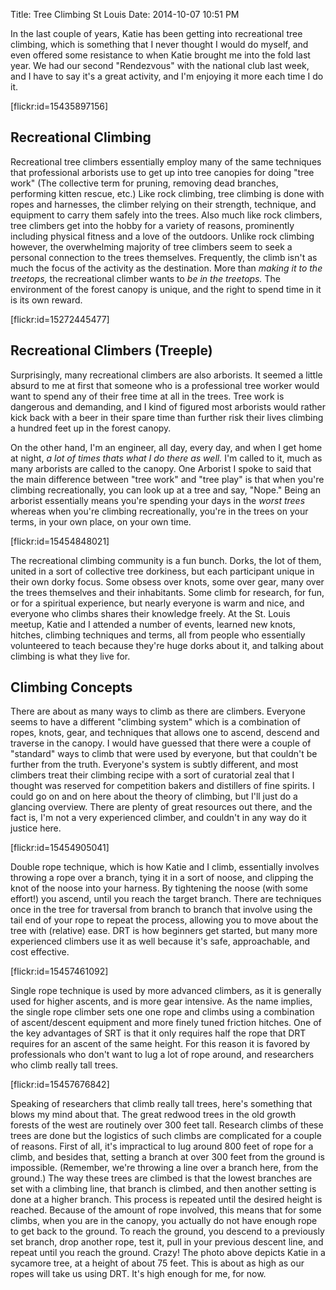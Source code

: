 Title: Tree Climbing St Louis
Date: 2014-10-07 10:51 PM

In the last couple of years, Katie has been getting into recreational tree climbing, which is something that I never thought I would do myself, and even offered some resistance to when Katie brought me into the fold last year.  We had our second "Rendezvous" with the national club last week, and I have to say it's a great activity, and I'm enjoying it more each time I do it.

[flickr:id=15435897156]

Recreational Climbing
---------------------
Recreational tree climbers essentially employ many of the same techniques that professional arborists use to get up into tree canopies for doing "tree work" (The collective term for pruning, removing dead branches, performing kitten rescue, etc.)  Like rock climbing, tree climbing is done with ropes and harnesses, the climber relying on their strength, technique, and equipment to carry them safely into the trees.  Also much like rock climbers, tree climbers get into the hobby for a variety of reasons, prominently including physical fitness and a love of the outdoors.  Unlike rock climbing however, the overwhelming majority of tree climbers seem to seek a personal connection to the trees themselves.  Frequently, the climb isn't as much the focus of the activity as the destination.  More than *making it to the treetops,* the recreational climber wants to *be in the treetops.* The environment of the forest canopy is unique, and the right to spend time in it is its own reward.

[flickr:id=15272445477]

Recreational Climbers (Treeple)
-------------------------------
Surprisingly, many recreational climbers are also arborists.  It seemed a little absurd to me at first that someone who is a professional tree worker would want to spend any of their free time at all in the trees.  Tree work is dangerous and demanding, and I kind of figured most arborists would rather kick back with a beer in their spare time than further risk their lives climbing a hundred feet up in the forest canopy.

On the other hand, I'm an engineer, all day, every day, and when I get home at night, *a lot of times thats what I do there as well.*  I'm called to it, much as many arborists are called to the canopy.  One Arborist I spoke to said that the main difference between "tree work" and "tree play" is that when you're climbing recreationally, you can look up at a tree and say, "Nope."  Being an arborist essentially means you're spending your days in the *worst trees* whereas when you're climbing recreationally, you're in the trees on your terms, in your own place, on your own time.

[flickr:id=15454848021]

The recreational climbing community is a fun bunch.  Dorks, the lot of them,  united in a sort of collective tree dorkiness, but each participant unique in their own dorky focus.  Some obsess over knots, some over gear, many over the trees themselves and their inhabitants.  Some climb for research, for fun, or for a spiritual experience, but nearly everyone is warm and nice, and everyone who climbs shares their knowledge freely.  At the St. Louis meetup, Katie and I attended a number of events, learned new knots, hitches, climbing techniques and terms, all from people who essentially volunteered to teach because they're huge dorks about it, and talking about climbing is what they live for.

Climbing Concepts
-----------------

There are about as many ways to climb as there are climbers.  Everyone seems to have a different "climbing system" which is a combination of ropes, knots, gear, and techniques that allows one to ascend, descend and traverse in the canopy.  I would have guessed that there were a couple of "standard" ways to climb that were used by everyone, but that couldn't be further from the truth.  Everyone's system is subtly different, and most climbers treat their climbing recipe with a sort of curatorial zeal that I thought was reserved for competition bakers and distillers of fine spirits.  I could go on and on here about the theory of climbing, but I'll just do a glancing overview.  There are plenty of great resources out there, and the fact is, I'm not a very experienced climber, and couldn't in any way do it justice here.

[flickr:id=15454905041]

Double rope technique, which is how Katie and I climb, essentially involves throwing a rope over a branch, tying it in a sort of noose, and clipping the knot of the noose into your harness.  By tightening the noose (with some effort!) you ascend, until you reach the target branch.  There are techniques once in the tree for traversal from branch to branch that involve using the tail end of your rope to  repeat the process, allowing you to move about the tree with (relative) ease.  DRT is how beginners get started, but many more experienced climbers use it as well because it's safe, approachable, and cost effective.

[flickr:id=15457461092]

Single rope technique is used by more advanced climbers, as it is generally used for higher ascents, and is more gear intensive.  As the name implies, the single rope climber sets one one rope and climbs using a combination of ascent/descent equipment and more finely tuned friction hitches. One of the key advantages of SRT is that it only requires half the rope that DRT requires for an ascent of the same height.  For this reason it is favored by professionals who don't want to lug a lot of rope around, and researchers who climb really tall trees.

[flickr:id=15457676842]

Speaking of researchers that climb really tall trees, here's  something that blows my mind about that.  The great redwood trees in the old growth forests of the west are routinely over 300 feet tall.  Research climbs of these trees are done but the logistics of such climbs are complicated for a couple of reasons.  First of all, it's impractical to lug around 800 feet of rope for a climb, and besides that, setting a branch at over 300 feet from the ground is impossible. (Remember, we're throwing a line over a branch here, from the ground.)  The way these trees are climbed is that the lowest branches are set with a climbing line, that branch is climbed, and then another setting is done at a higher branch.  This process is repeated until the desired height is reached. Because of the amount of rope involved, this means that for some climbs, when you are in the canopy, you actually do not have enough rope to get back to the ground.  To reach the ground, you descend to a previously set branch, drop another rope, test it, pull in your previous descent line, and repeat until you reach the ground.  Crazy!  The photo above depicts Katie in a sycamore tree, at a height of about 75 feet.  This is about as high as our ropes will take us using DRT.  It's high enough for me, for now.


